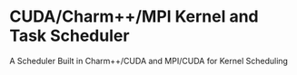 # CUDA/Charm++/MPI Kernel and Task Scheduler
A Scheduler Built in Charm++/CUDA and MPI/CUDA for Kernel Scheduling
